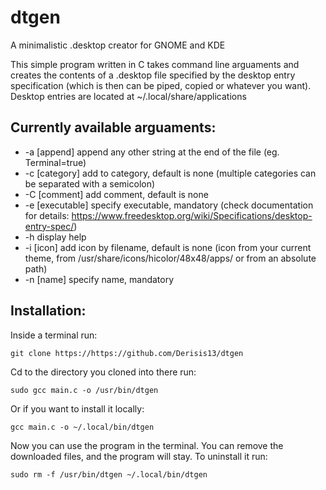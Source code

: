 # dtgen
A minimalistic .desktop creator for GNOME and KDE

This simple program written in C takes command line arguaments and creates the contents of a .desktop file specified by the desktop entry specification (which is then can be piped, copied or whatever you want). Desktop entries are located at ~/.local/share/applications

## Currently available arguaments:
+ -a [append] append any other string at the end of the file (eg. Terminal=true)
+ -c [category] add to category, default is none (multiple categories can be separated with a semicolon)
+ -C [comment] add comment, default is none
+ -e [executable] specify executable, mandatory (check documentation for details: https://www.freedesktop.org/wiki/Specifications/desktop-entry-spec/)
+ -h display help
+ -i [icon] add icon by filename, default is none (icon from your current theme, from /usr/share/icons/hicolor/48x48/apps/ or from an absolute path)
+ -n [name] specify name, mandatory

## Installation:

Inside a terminal run:

	git clone https://https://github.com/Derisis13/dtgen

Cd to the directory you cloned into there run:

	sudo gcc main.c -o /usr/bin/dtgen

Or if you want to install it locally:

	gcc main.c -o ~/.local/bin/dtgen

Now you can use the program in the terminal. You can remove the downloaded files, and the program will stay. To uninstall it run:

	sudo rm -f /usr/bin/dtgen ~/.local/bin/dtgen

